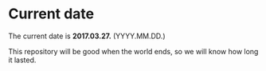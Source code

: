 # Current date

The current date is **2017.03.27.** (YYYY.MM.DD.)

This repository will be good when the world ends, so we will know how long it lasted.